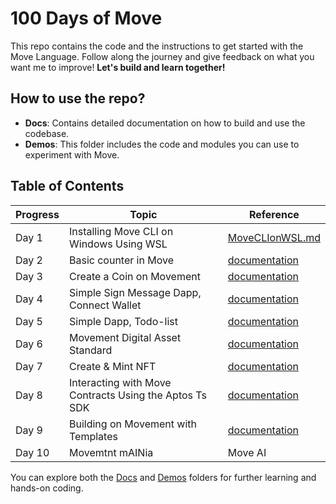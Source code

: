 # 100 Days of Move 

This repo contains the code and the instructions to get started with the Move Language. Follow along the journey and give feedback on what you want me to improve!
**Let's build and learn together!** 

## How to use the repo?

- **Docs**: Contains detailed documentation on how to build and use the codebase.
- **Demos**: This folder includes the code and modules you can use to experiment with Move.

## Table of Contents

| Progress | Topic                     | Reference                       |
|----------|---------------------------|---------------------------------|
| Day 1    | Installing Move CLI on Windows Using WSL| [MoveCLIonWSL.md](docs/MoveCLIonWSL.md) |
| Day 2   | Basic counter in Move| [documentation](demos/Day2-Counter_Move/README.md) |
| Day 3   | Create a Coin on Movement| [documentation](demos/Day3-Create_Coin/README.md) |
| Day 4   | Simple Sign Message Dapp, Connect Wallet| [documentation](demos/Day4-SimpleDapp/README.md) |
| Day 5   | Simple Dapp, Todo-list| [documentation](demos/Day5-Todolist_Dapp/README.md) |
| Day 6   | Movement Digital Asset Standard| [documentation](demos/Day6-MovementDigitalAssetStandard/README.md) |
| Day 7   | Create & Mint NFT | [documentation](demos/Day7-MintNFT/README.md) |
| Day 8   | Interacting with Move Contracts Using the Aptos Ts SDK| [documentation](docs/AptosSDK.md) |
| Day 9   | Building on Movement with Templates| [documentation](docs/MoveTemplates.md) |
| Day 10  | Movemtnt mAINia | Move AI | [intro](https://x.com/Soke_Decentra/status/1886878924497371432) |


You can explore both the [Docs](docs/) and [Demos](demos/) folders for further learning and hands-on coding.